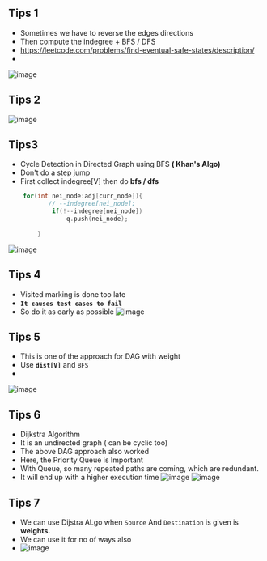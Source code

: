 ## Tips 1
- Sometimes we have to reverse the edges directions
- Then compute the indegree + BFS / DFS
- https://leetcode.com/problems/find-eventual-safe-states/description/
- 
![image](https://github.com/user-attachments/assets/59238fb3-b287-4fb7-8c5e-fb8898e58d57)

## Tips 2
![image](https://github.com/user-attachments/assets/36775c8d-9095-463b-b19c-1fc2087831fe)

## Tips3
- Cycle Detection in Directed Graph using BFS **( Khan's Algo)**
- Don't do a step jump
- First collect indegree[V] then do **bfs / dfs**
``` c++
    for(int nei_node:adj[curr_node]){
           // --indegree[nei_node];
            if(!--indegree[nei_node])
                q.push(nei_node);
            
        }
```
![image](https://github.com/user-attachments/assets/f7bee221-0604-4129-a018-a23681cc8410)

## Tips 4
- Visited marking is done too late
- **`It causes test cases to fail`**
- So do it as early as possible 
![image](https://github.com/user-attachments/assets/30078c85-b6db-4ce4-be51-bc79d4a1e577)

## Tips 5
- This is one of the approach for DAG with weight
- Use **`dist[V]`** and `BFS`
-
![image](https://github.com/user-attachments/assets/344e1228-59ad-4a6a-b474-025208ef91e5)

## Tips 6
- Dijkstra Algorithm
- It is an undirected graph ( can be cyclic too)
- The above DAG approach also worked
- Here, the Priority Queue is Important
- With Queue, so many repeated paths are coming, which are redundant. 
- It will end up with a higher execution time
![image](https://github.com/user-attachments/assets/219139a7-e91a-4046-98a7-0daf4ee6f017)
![image](https://github.com/user-attachments/assets/5fe458b8-e6fe-4532-ad2e-a7f177a441b6)

## Tips 7
- We can use Dijstra ALgo when `Source` And `Destination` is given is **weights.**
- We can use it for no of ways also
- ![image](https://github.com/user-attachments/assets/0e6eae33-ea52-4acd-ad91-2d800de6473d)

